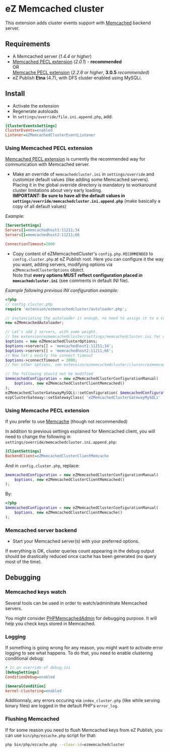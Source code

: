 # eZ Memcached cluster

This extension adds cluster events support with [Memcached](http://memcached.org) backend server.


## Requirements

- A Memcached server (*1.4.4 or higher*)
- [Memcached PECL extension](http://php.net/memcached) (*2.0.1*) - **recommended**<br />
  OR<br />
  [Memcache PECL extension](http://php.net/memcache) (*2.2.6 or higher*, **3.0.5** *recommended*)
- eZ Publish **Etna** (4.7), with DFS cluster enabled using MySQLi.


## Install

- Activate the extension
- Regenerate autoloads
- In `settings/override/file.ini.append.php`, add:

```ini
[ClusterEventsSettings]
ClusterEvents=enabled
Listener=eZMemcachedClusterEventListener
```

### Using Memcached PECL extension
[Memcached PECL extension](http://php.net/memcached) is currently the recommended way for communication with Memcached server.

- Make an override of `memcachedcluster.ini` in `settings/override` and customize default values (like adding some Memcached servers).
  Placing it in the global override directory is mandatory to workaround cluster limitations about very early loading.<br />
  **IMPORTANT: Be sure to have all the default values in `settings/override/memcachedcluster.ini.append.php`** (make basically a copy of all default values)

*Example:*

```ini
[ServerSettings]
Servers[]=memcachedhost1:11211;34
Servers[]=memcachedhost2:11211;66

ConnectionTimeout=2000
```
- Copy content of eZMemcachedCluster's `config.php.RECOMMENDED` to `config.cluster.php` at eZ Publish root.
  Here you can configure it the way you want, adding servers, modifying options via `eZMemcachedClusterOptions` object.<br />
  Note that **every options MUST reflect configuration placed in `memcachedcluster.ini`** (see comments in default INI file).

*Example following previous INI configuration example:*

```php
<?php
// config.cluster.php
require 'extension/ezmemcachedcluster/autoloader.php';

// instanciating the autoloader is enough, no need to assign it to a variable or call anything
new eZMemcachedAutoloader;

// Let's add 2 servers, with some weight.
// See extension/ezmemcachedcluster/settings/memcachedcluster.ini for more information.
$options = new eZMemcachedClusterOptions;
$options->servers[] = 'memcachedhost1:11211;34';
$options->servers[] = 'memcachedhost2:11211;66';
// Now let's modify the connect timeout
$options->connectTimeout = 2000;
// For other options, see extension/ezmemcachedcluster/classes/ezmemcachedoptions.php

// The following should not be modified
$memcachedConfiguration = new eZMemcachedClusterConfigurationManual(
    $options, new eZMemcachedClusterClientMemcached()
);
eZMemcachedClusterGatewayMySQLi::setConfiguration( $memcachedConfiguration );
ezpClusterGateway::setGatewayClass( 'eZMemcachedClusterGatewayMySQLi' );
```

### Using Memcache PECL extension
If you prefer to use [Memcache](http://php.net/memcache) (though not recommended)

In addition to previous settings explained for Memcached client, you will need to change the following in `settings/override/memcachedcluster.ini.append.php`:

```ini
[ClientSettings]
BackendClient=eZMemcachedClusterClientMemcache
```

And in `config.cluster.php`, replace:

```php
$memcachedConfiguration = new eZMemcachedClusterConfigurationManual(
    $options, new eZMemcachedClusterClientMemcached()
);
```

By:

```php
<?php
$memcachedConfiguration = new eZMemcachedClusterConfigurationManual(
    $options, new eZMemcachedClusterClientMemcache()
);
```

### Memcached server backend
- Start your Memcached server(s) with your preferred options.

If everything is OK, cluster queries count appearing in the debug output should be drastically reduced once cache has been generated
(no query most of the time).


## Debugging

### Memcached keys watch
Several tools can be used in order to watch/adminitrate Memcached servers.

You might consider [PHPMemcachedAdmin](http://code.google.com/p/phpmemcacheadmin/) for debugging purpose.
It will help you check keys stored in Memcached.

### Logging
If something is going wrong for any reason, you might want to activate error logging to see what happens.
To do that, you need to enable clustering conditional debug:

```ini
# In an override of debug.ini
[DebugSettings]
ConditionDebug=enabled

[GeneralCondition]
kernel-clustering=enabled
```

Additionnaly, any errors occuring via `index_cluster.php` (like while serving binary files) are logged in the default PHP's `error_log`.

### Flushing Memcached
If for some reason you need to flush Memcached keys from eZ Publish, you can use `bin/php/ezcache.php` script for that:

```bash
php bin/php/ezcache.php --clear-id=ezmemcachedcluster
```
